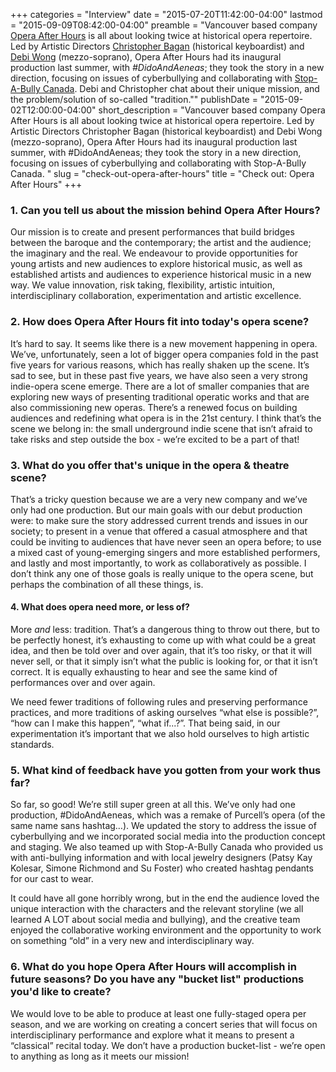 +++
categories = "Interview"
date = "2015-07-20T11:42:00-04:00"
lastmod = "2015-09-09T08:42:00-04:00"
preamble = "Vancouver based company [Opera After Hours](/scene/companies/opera-after-hours/) is all about looking twice at historical opera repertoire. Led by Artistic Directors [Christopher Bagan](/scene/people/christopher-bagan/) (historical keyboardist) and [Debi Wong](/scene/people/debi-wong/) (mezzo-soprano), Opera After Hours had its inaugural production last summer, with *#DidoAndAeneas*; they took the story in a new direction, focusing on issues of cyberbullying and collaborating with [Stop-A-Bully Canada](http://www.stopabully.ca/). Debi and Christopher chat about their unique mission, and the problem/solution of so-called \"tradition.\""
publishDate = "2015-09-02T12:00:00-04:00"
short_description = "Vancouver based company Opera After Hours is all about looking twice at historical opera repertoire. Led by Artistic Directors Christopher Bagan (historical keyboardist) and Debi Wong (mezzo-soprano), Opera After Hours had its inaugural production last summer, with #DidoAndAeneas; they took the story in a new direction, focusing on issues of cyberbullying and collaborating with Stop-A-Bully Canada. "
slug = "check-out-opera-after-hours"
title = "Check out: Opera After Hours"
+++

### 1. Can you tell us about the mission behind Opera After Hours?

Our mission is to create and present performances that build bridges between
the baroque and the contemporary; the artist and the audience; the imaginary and the real. We endeavour to provide opportunities for young artists and new audiences to explore historical music, as well as established artists and audiences to experience historical music in a new way. We value innovation, risk taking, flexibility, artistic intuition, interdisciplinary collaboration, experimentation and artistic excellence.

### 2. How does Opera After Hours fit into today's opera scene?

It’s hard to say. It seems like there is a new movement happening in opera. We’ve, unfortunately, seen a lot of bigger opera companies fold in the past five years for various reasons, which has really shaken up the scene. It’s sad to see, but in these past five years, we have also seen a very strong indie-opera scene emerge. There are a lot of smaller companies that are exploring new ways of presenting traditional operatic works and that are also commissioning new operas. There’s a renewed focus on building audiences and redefining what opera is in the 21st century. I think that’s the scene we belong in: the small underground indie scene that isn’t afraid to take risks and step outside the box - we’re excited to be a part of that!

### 3. What do you offer that's unique in the opera & theatre scene?

That’s a tricky question because we are a very new company and we’ve only had
one production. But our main goals with our debut production were: to make sure the story addressed current trends and issues in our society; to present in a venue that offered a casual atmosphere and that could be inviting to audiences that have never seen an opera before; to use a mixed cast of young-emerging singers and more established performers, and lastly and most importantly, to work as collaboratively as possible. I don’t think any one of those goals is really unique to the opera scene, but perhaps the combination of all these things, is.

#### 4. What does opera need more, or less of?

More *and* less: tradition. That’s a dangerous thing to throw out there, but to be perfectly honest, it’s exhausting to come up with what could be a great idea, and then be told over and over again, that it’s too risky, or that it will never sell, or that it simply isn’t what the public is looking for, or that it isn’t correct. It is equally exhausting to hear and see the same kind of performances over and over again.

We need fewer traditions of following rules and preserving performance practices, and more traditions of asking ourselves “what else is possible?”, “how can I make this happen”, “what if...?”. That being said, in our experimentation it’s important that we also hold ourselves to high artistic standards.

### 5. What kind of feedback have you gotten from your work thus far?

So far, so good! We’re still super green at all this. We’ve only had one production, #DidoAndAeneas, which was a remake of Purcell’s opera (of the same name sans hashtag…). We updated the story to address the issue of cyberbullying and we incorporated social media into the production concept and staging. We also teamed up with Stop-A-Bully Canada who provided us with anti-bullying information and with local jewelry designers (Patsy Kay Kolesar, Simone Richmond and Su Foster) who created hashtag pendants for our cast to wear. 

It could have all gone horribly wrong, but in the end the audience loved the unique interaction with the characters and the relevant storyline (we all learned A LOT about social media and bullying), and the creative team enjoyed the collaborative working environment and the opportunity to work on something “old” in a very new and interdisciplinary way.

### 6. What do you hope Opera After Hours will accomplish in future seasons? Do you have any "bucket list" productions you'd like to create?

We would love to be able to produce at least one fully-staged opera per season, and we are working on creating a concert series that will focus on interdisciplinary performance and explore what it means to present a “classical” recital today. We don’t have a production bucket-list - we’re open to anything as long as it meets our mission!
